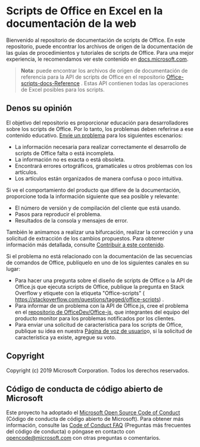 # <a name="office-scripts-in-excel-on-the-web-documentation"></a>Scripts de Office en Excel en la documentación de la web

Bienvenido al repositorio de documentación de scripts de Office. En este repositorio, puede encontrar los archivos de origen de la documentación de las guías de procedimientos y tutoriales de scripts de Office. Para una mejor experiencia, le recomendamos ver este contenido en [docs.microsoft.com](https://docs.microsoft.com/office/dev/scripts).

> **Nota**: puede encontrar los archivos de origen de documentación de referencia para la API de scripts de Office en el repositorio [Office-scripts-docs-Reference](https://github.com/OfficeDev/office-scripts-docs-reference) . Estas API contienen todas las operaciones de Excel posibles para los scripts.

## <a name="give-us-your-feedback"></a>Denos su opinión

El objetivo del repositorio es proporcionar educación para desarrolladores sobre los scripts de Office. Por lo tanto, los problemas deben referirse a ese contenido educativo. [Envíe un problema](https://github.com/OfficeDev/office-scripts-docs/issues) para los siguientes escenarios:

- La información necesaria para realizar correctamente el desarrollo de scripts de Office falta o está incompleta.
- La información no es exacta o está obsoleta.
- Encontrará errores ortográficos, gramaticales u otros problemas con los artículos.
- Los artículos están organizados de manera confusa o poco intuitiva.

Si ve el comportamiento del producto que difiere de la documentación, proporcione toda la información siguiente que sea posible y relevante:

- El número de versión y de compilación del cliente que está usando.
- Pasos para reproducir el problema.
- Resultados de la consola y mensajes de error.

También le animamos a realizar una bifurcación, realizar la corrección y una solicitud de extracción de los cambios propuestos. Para obtener información más detallada, consulte [Contribuir a este contenido](Contributing.md).

Si el problema no está relacionado con la documentación de las secuencias de comandos de Office, publíquelo en uno de los siguientes canales en su lugar:

- Para hacer una pregunta sobre el diseño de scripts de Office o la API de Office.js que ejecuta scripts de Office, publique la pregunta en Stack Overflow y etiquete con la etiqueta "Office-scripts" ( https://stackoverflow.com/questions/tagged/office-scripts) .
- Para informar de un problema con la API de Office.js, cree el problema en el [repositorio de OfficeDev/Office-js](https://github.com/OfficeDev/office-js), que integrantes del equipo del producto monitor para los problemas notificados por los clientes.
- Para enviar una solicitud de característica para los scripts de Office, publique su idea en nuestra [Página de voz de usuario](https://excel.uservoice.com/forums/274580-excel-for-the-web?category_id=143439)o, si la solicitud de característica ya existe, agregue su voto.

## <a name="copyright"></a>Copyright

Copyright (c) 2019 Microsoft Corporation. Todos los derechos reservados.

## <a name="microsoft-open-source-code-of-conduct"></a>Código de conducta de código abierto de Microsoft

Este proyecto ha adoptado el [Microsoft Open Source Code of Conduct](https://opensource.microsoft.com/codeofconduct/) (Código de conducta de código abierto de Microsoft). Para obtener más información, consulte las [Code of Conduct FAQ](https://opensource.microsoft.com/codeofconduct/faq/) (Preguntas más frecuentes del código de conducta) o póngase en contacto con [opencode@microsoft.com](mailto:opencode@microsoft.com) con otras preguntas o comentarios.
